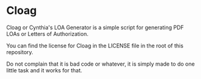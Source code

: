 # Cloag
Cloag or Cynthia's LOA Generator is a simple script for generating PDF LOAs or Letters of Authorization.

You can find the license for Cloag in the LICENSE file in the root of this repository.

Do not complain that it is bad code or whatever, it is simply made to do one little task and it works for that.